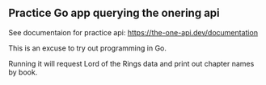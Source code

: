 ## Practice Go app querying the onering api

See documentaion for practice api: https://the-one-api.dev/documentation

This is an excuse to try out programming in Go.

Running it will request Lord of the Rings data and print out chapter names by book.
